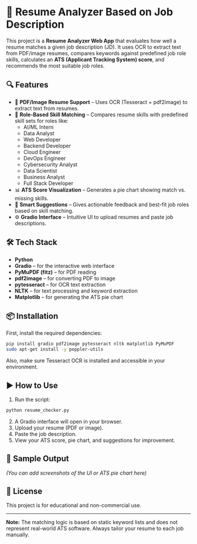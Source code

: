 # 🚀 Resume Analyzer Based on Job Description

This project is a **Resume Analyzer Web App** that evaluates how well a resume matches a given job description (JD). It uses OCR to extract text from PDF/image resumes, compares keywords against predefined job role skills, calculates an **ATS (Applicant Tracking System) score**, and recommends the most suitable job roles.

## 🔍 Features

- 📄 **PDF/Image Resume Support** – Uses OCR (Tesseract + pdf2image) to extract text from resumes.
- 🧠 **Role-Based Skill Matching** – Compares resume skills with predefined skill sets for roles like:
  - AI/ML Intern
  - Data Analyst
  - Web Developer
  - Backend Developer
  - Cloud Engineer
  - DevOps Engineer
  - Cybersecurity Analyst
  - Data Scientist
  - Business Analyst
  - Full Stack Developer
- 📊 **ATS Score Visualization** – Generates a pie chart showing match vs. missing skills.
- 💬 **Smart Suggestions** – Gives actionable feedback and best-fit job roles based on skill matching.
- ⚙️ **Gradio Interface** – Intuitive UI to upload resumes and paste job descriptions.

## 🛠️ Tech Stack

- **Python**
- **Gradio** – for the interactive web interface
- **PyMuPDF (fitz)** – for PDF reading
- **pdf2image** – for converting PDF to image
- **pytesseract** – for OCR text extraction
- **NLTK** – for text processing and keyword extraction
- **Matplotlib** – for generating the ATS pie chart

## 📦 Installation

First, install the required dependencies:

```bash
pip install gradio pdf2image pytesseract nltk matplotlib PyMuPDF
sudo apt-get install -y poppler-utils
```

Also, make sure Tesseract OCR is installed and accessible in your environment.

## ▶️ How to Use

1. Run the script:

```bash
python resume_checker.py
```

2. A Gradio interface will open in your browser.
3. Upload your resume (PDF or image).
4. Paste the job description.
5. View your ATS score, pie chart, and suggestions for improvement.

## 📸 Sample Output

*(You can add screenshots of the UI or ATS pie chart here)*

## 📄 License

This project is for educational and non-commercial use.

---

**Note:** The matching logic is based on static keyword lists and does not represent real-world ATS software. Always tailor your resume to each job manually.
